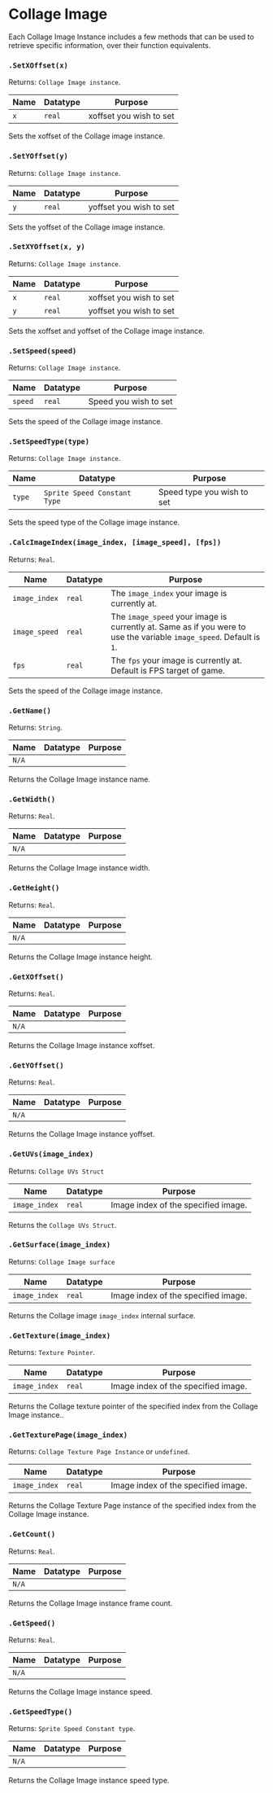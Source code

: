 # Collage Image

Each Collage Image Instance includes a few methods that can be used to retrieve specific information, over their function equivalents.

### `.SetXOffset(x)`

Returns: `Collage Image instance`.

|Name|Datatype|Purpose|
|---|---|---|
|`x`|`real`|xoffset you wish to set|

Sets the xoffset of the Collage image instance.

### `.SetYOffset(y)`

Returns: `Collage Image instance`.

|Name|Datatype|Purpose|
|---|---|---|
|`y`|`real`|yoffset you wish to set|

Sets the yoffset of the Collage image instance.

### `.SetXYOffset(x, y)`

Returns: `Collage Image instance`.

|Name|Datatype|Purpose|
|---|---|---|
|`x`|`real`|xoffset you wish to set|
|`y`|`real`|yoffset you wish to set|

Sets the xoffset and yoffset of the Collage image instance.

### `.SetSpeed(speed)`

Returns: `Collage Image instance`.

|Name|Datatype|Purpose|
|---|---|---|
|`speed`|`real`|Speed you wish to set|

Sets the speed of the Collage image instance.

### `.SetSpeedType(type)`

Returns: `Collage Image instance`.

|Name|Datatype|Purpose|
|---|---|---|
|`type`|`Sprite Speed Constant Type`|Speed type you wish to set|

Sets the speed type of the Collage image instance.

### `.CalcImageIndex(image_index, [image_speed], [fps])`

Returns: `Real`.

|Name|Datatype|Purpose|
|---|---|---|
|`image_index`|`real`|The `image_index` your image is currently at.|
|`image_speed`|`real`|The `image_speed` your image is currently at. Same as if you were to use the variable `image_speed`. Default is `1`.|
|`fps`|`real`|The `fps` your image is currently at. Default is FPS target of game.|

Sets the speed of the Collage image instance.

### `.GetName()`

Returns: `String`.

|Name|Datatype|Purpose|
|---|---|---|
|`N/A`|||

Returns the Collage Image instance name.

### `.GetWidth()`

Returns: `Real`.

|Name|Datatype|Purpose|
|---|---|---|
|`N/A`|||

Returns the Collage Image instance width.

### `.GetHeight()`

Returns: `Real`.

|Name|Datatype|Purpose|
|---|---|---|
|`N/A`|||

Returns the Collage Image instance height.

### `.GetXOffset()`

Returns: `Real`.

|Name|Datatype|Purpose|
|---|---|---|
|`N/A`|||

Returns the Collage Image instance xoffset.

### `.GetYOffset()`

Returns: `Real`.

|Name|Datatype|Purpose|
|---|---|---|
|`N/A`|||

Returns the Collage Image instance yoffset.

### `.GetUVs(image_index)`

Returns: `Collage UVs Struct`

|Name|Datatype|Purpose|
|---|---|---|
|`image_index`|`real`|Image index of the specified image.|

Returns the `Collage UVs Struct`.

### `.GetSurface(image_index)`

Returns: `Collage Image surface`

|Name|Datatype|Purpose|
|---|---|---|
|`image_index`|`real`|Image index of the specified image.|

Returns the Collage image `image_index` internal surface.

### `.GetTexture(image_index)`

Returns: `Texture Pointer`.

|Name|Datatype|Purpose|
|---|---|---|
|`image_index`|`real`|Image index of the specified image.|

Returns the Collage texture pointer of the specified index from the Collage Image instance..

### `.GetTexturePage(image_index)`

Returns: `Collage Texture Page Instance` or `undefined`.

|Name|Datatype|Purpose|
|---|---|---|
|`image_index`|`real`|Image index of the specified image.|

Returns the Collage Texture Page instance of the specified index from the Collage Image instance.

### `.GetCount()`

Returns: `Real`.

|Name|Datatype|Purpose|
|---|---|---|
|`N/A`|||

Returns the Collage Image instance frame count.

### `.GetSpeed()`

Returns: `Real`.

|Name|Datatype|Purpose|
|---|---|---|
|`N/A`|||

Returns the Collage Image instance speed.

### `.GetSpeedType()`

Returns: `Sprite Speed Constant type`.

|Name|Datatype|Purpose|
|---|---|---|
|`N/A`|||

Returns the Collage Image instance speed type.